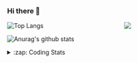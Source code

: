 ### Hi there 👋

<!--
**tao8687/tao8687** is a ✨ _special_ ✨ repository because its `README.md` (this file) appears on your GitHub profile.

Here are some ideas to get you started:

- 🔭 I’m currently working on ...
- 🌱 I’m currently learning ...
- 👯 I’m looking to collaborate on ...
- 🤔 I’m looking for help with ...
- 💬 Ask me about ...
- 📫 How to reach me: ...
- 😄 Pronouns: ...
- ⚡ Fun fact: ...
-->

<img align='right' src="https://media.giphy.com/media/M9gbBd9nbDrOTu1Mqx/giphy.gif" width="230">

![Top Langs](https://github-readme-stats.vercel.app/api/top-langs/?username=tao8687&layout=compact&title_color=23238E&text_color=A67D3D)

![Anurag's github stats](https://github-readme-stats.vercel.app/api?username=tao8687&show_icons=true&&text_color=A67D3D&title_color=23238E&show_icons=false&count_private=true&hide=stars)

<details>
  <summary>:zap: Coding Stats</summary>
  <b>
<!--START_SECTION:waka-->
![Profile Views](http://img.shields.io/badge/Profile%20Views-2-blue)

**🐱 My Github Data** 

> 🏆 154 Contributions in the Year 2021
 > 
> 📦 880.8 kB Used in Github's Storage 
 > 
> 🚫 Not Opted to Hire
 > 
> 📜 44 Public Repositories 
 > 
> 🔑 19 Private Repositories  
 > 
**I'm an Early 🐤** 

```text
🌞 Morning    137 commits    █████████████░░░░░░░░░░░░   52.9% 
🌆 Daytime    67 commits     ██████░░░░░░░░░░░░░░░░░░░   25.87% 
🌃 Evening    46 commits     ████░░░░░░░░░░░░░░░░░░░░░   17.76% 
🌙 Night      9 commits      ░░░░░░░░░░░░░░░░░░░░░░░░░   3.47%

```
📅 **I'm Most Productive on Wednesday** 

```text
Monday       40 commits     ███░░░░░░░░░░░░░░░░░░░░░░   15.44% 
Tuesday      36 commits     ███░░░░░░░░░░░░░░░░░░░░░░   13.9% 
Wednesday    54 commits     █████░░░░░░░░░░░░░░░░░░░░   20.85% 
Thursday     40 commits     ███░░░░░░░░░░░░░░░░░░░░░░   15.44% 
Friday       49 commits     ████░░░░░░░░░░░░░░░░░░░░░   18.92% 
Saturday     22 commits     ██░░░░░░░░░░░░░░░░░░░░░░░   8.49% 
Sunday       18 commits     █░░░░░░░░░░░░░░░░░░░░░░░░   6.95%

```


📊 **This Week I Spent My Time On** 

```text
⌚︎ Time Zone: Asia/Shanghai

💬 Programming Languages: 
C                        21 mins             ██████████░░░░░░░░░░░░░░░   40.23% 
Makefile                 13 mins             ██████░░░░░░░░░░░░░░░░░░░   25.69% 
Text                     12 mins             ██████░░░░░░░░░░░░░░░░░░░   23.94% 
CMake                    5 mins              ██░░░░░░░░░░░░░░░░░░░░░░░   10.11% 
Other                    0 secs              ░░░░░░░░░░░░░░░░░░░░░░░░░   0.02%

🔥 Editors: 
VS Code                  53 mins             █████████████████████████   100.0%

🐱‍💻 Projects: 
bsdiff                   34 mins             ████████████████░░░░░░░░░   64.93% 
bsdiff-master            18 mins             ████████░░░░░░░░░░░░░░░░░   35.07%

💻 Operating System: 
Linux                    53 mins             █████████████████████████   100.0%

```

**I Mostly Code in C++** 

```text
C++                      9 repos             █████████░░░░░░░░░░░░░░░░   37.5% 
C                        6 repos             ██████░░░░░░░░░░░░░░░░░░░   25.0% 
Python                   4 repos             ████░░░░░░░░░░░░░░░░░░░░░   16.67% 
Shell                    2 repos             ██░░░░░░░░░░░░░░░░░░░░░░░   8.33% 
Makefile                 1 repo              █░░░░░░░░░░░░░░░░░░░░░░░░   4.17%

```


**Timeline**

![Chart not found](https://raw.githubusercontent.com/tao8687/tao8687/master/charts/bar_graph.png) 


<!--END_SECTION:waka-->
</details>
